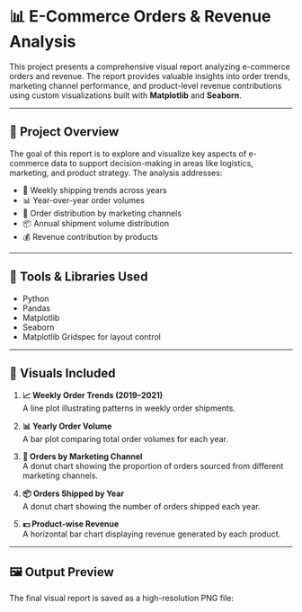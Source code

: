 # 📊 E-Commerce Orders & Revenue Analysis

This project presents a comprehensive visual report analyzing e-commerce orders and revenue. The report provides valuable insights into order trends, marketing channel performance, and product-level revenue contributions using custom visualizations built with **Matplotlib** and **Seaborn**.

---

## 📁 Project Overview

The goal of this report is to explore and visualize key aspects of e-commerce data to support decision-making in areas like logistics, marketing, and product strategy. The analysis addresses:

- 📅 Weekly shipping trends across years
- 📊 Year-over-year order volumes
- 📣 Order distribution by marketing channels
- 📦 Annual shipment volume distribution
- 💰 Revenue contribution by products

---

## 🧰 Tools & Libraries Used

- Python
- Pandas
- Matplotlib
- Seaborn
- Matplotlib Gridspec for layout control

---

## 📌 Visuals Included

1. **📈 Weekly Order Trends (2019–2021)**  
   A line plot illustrating patterns in weekly order shipments.

2. **📊 Yearly Order Volume**  
   A bar plot comparing total order volumes for each year.

3. **🍩 Orders by Marketing Channel**  
   A donut chart showing the proportion of orders sourced from different marketing channels.

4. **📦 Orders Shipped by Year**  
   A donut chart showing the number of orders shipped each year.

5. **💵 Product-wise Revenue**  
   A horizontal bar chart displaying revenue generated by each product.

---

## 🖼️ Output Preview

The final visual report is saved as a high-resolution PNG file:

